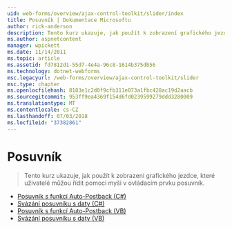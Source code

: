 ```yaml
---
uid: web-forms/overview/ajax-control-toolkit/slider/index
title: Posuvník | Dokumentace Microsoftu
author: rick-anderson
description: Tento kurz ukazuje, jak použít k zobrazení grafického jezdce, které uživatelé můžou řídit pomocí myši v ovládacím prvku posuvník.
ms.author: aspnetcontent
manager: wpickett
ms.date: 11/14/2011
ms.topic: article
ms.assetid: fd7812d1-55d7-4e4a-96c8-1614b375db56
ms.technology: dotnet-webforms
msc.legacyurl: /web-forms/overview/ajax-control-toolkit/slider
msc.type: chapter
ms.openlocfilehash: 8183e1c2d0f9cfb311e073a1fbc428ac19d2aacb
ms.sourcegitcommit: 953ff9ea4369f154d6fd0239599279ddd3280009
ms.translationtype: MT
ms.contentlocale: cs-CZ
ms.lasthandoff: 07/03/2018
ms.locfileid: "37382861"
---
```

<a name="slider"></a>Posuvník
====================
> Tento kurz ukazuje, jak použít k zobrazení grafického jezdce, které uživatelé můžou řídit pomocí myši v ovládacím prvku posuvník.


- [Posuvník s funkcí Auto-Postback (C#)](using-the-slider-control-with-auto-postback-cs.md)
- [Svázání posuvníku s daty (C#)](databinding-the-slider-control-cs.md)
- [Posuvník s funkcí Auto-Postback (VB)](using-the-slider-control-with-auto-postback-vb.md)
- [Svázání posuvníku s daty (VB)](databinding-the-slider-control-vb.md)
